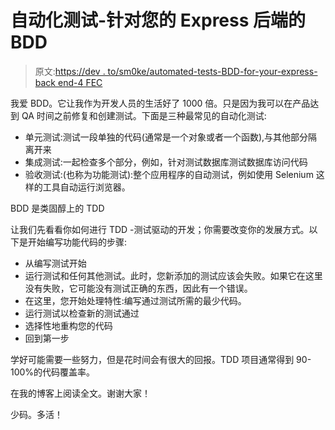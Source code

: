 # 自动化测试-针对您的 Express 后端的 BDD

> 原文:[https://dev . to/sm0ke/automated-tests-BDD-for-your-express-back end-4 FEC](https://dev.to/sm0ke/automated-tests-bdd-for-your-express-backend-4fec)

我爱 BDD。它让我作为开发人员的生活好了 1000 倍。只是因为我可以在产品达到 QA 时间之前修复和创建测试。下面是三种最常见的自动化测试:

*   单元测试:测试一段单独的代码(通常是一个对象或者一个函数),与其他部分隔离开来
*   集成测试:一起检查多个部分，例如，针对测试数据库测试数据库访问代码
*   验收测试:(也称为功能测试):整个应用程序的自动测试，例如使用 Selenium 这样的工具自动运行浏览器。

BDD 是类固醇上的 TDD

让我们先看看你如何进行 TDD -测试驱动的开发；你需要改变你的发展方式。以下是开始编写功能代码的步骤:

*   从编写测试开始
*   运行测试和任何其他测试。此时，您新添加的测试应该会失败。如果它在这里没有失败，它可能没有测试正确的东西，因此有一个错误。
*   在这里，您开始处理特性:编写通过测试所需的最少代码。
*   运行测试以检查新的测试通过
*   选择性地重构您的代码
*   回到第一步

学好可能需要一些努力，但是花时间会有很大的回报。TDD 项目通常得到 90-100%的代码覆盖率。

在我的博客上阅读全文。谢谢大家！

少码。多活！